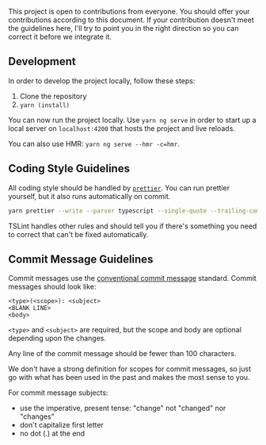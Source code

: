 This project is open to contributions from everyone. You should offer your
contributions according to this document. If your contribution doesn't meet the
guidelines here, I'll try to point you in the right direction so you can correct
it before we integrate it.

## Development
In order to develop the project locally, follow these steps:

1. Clone the repository
2. `yarn (install)`

You can now run the project locally. Use `yarn ng serve` in order to start up
a local server on `localhost:4200` that hosts the project and live reloads.

You can also use HMR: `yarn ng serve --hmr -c=hmr`.

## Coding Style Guidelines
All coding style should be handled by [`prettier`](https://github.com/prettier/prettier).
You can run prettier yourself, but it also runs automatically on commit.

```sh
yarn prettier --write --parser typescript --single-quote --trailing-comma all <files>
```

TSLint handles other rules and should tell you if there's something you need to
correct that can't be fixed automatically.

## Commit Message Guidelines
Commit messages use the [conventional commit message](https://www.conventionalcommits.org/en/v1.0.0-beta.3/)
standard. Commit messages should look like:

```
<type>(<scope>): <subject>
<BLANK LINE>
<body>
```

`<type>` and `<subject>` are required, but the scope and body are optional
depending upon the changes.

Any line of the commit message should be fewer than 100 characters.

We don't have a strong definition for scopes for commit messages, so just go
with what has been used in the past and makes the most sense to you.

For commit message subjects:
* use the imperative, present tense: "change" not "changed" nor "changes"
* don't capitalize first letter
* no dot (.) at the end

